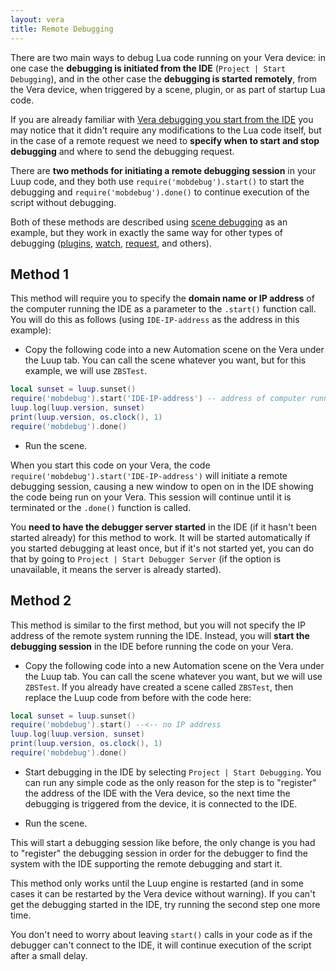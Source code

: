```yaml
---
layout: vera
title: Remote Debugging
---
```


There are two main ways to debug Lua code running on your Vera device:
in one case the **debugging is initiated from the IDE** (`Project | Start Debugging`),
and in the other case the **debugging is started remotely**, from the Vera device,
when triggered by a scene, plugin, or as part of startup Lua code.

If you are already familiar with [Vera debugging you start from the IDE](vera-debugging)
you may notice that it didn't require any modifications to the Lua code itself,
but in the case of a remote request we need to **specify when to start and
stop debugging** and where to send the debugging request.

There are **two methods for initiating a remote debugging session** in your Luup code,
and they both use `require('mobdebug').start()` to start the debugging
and `require('mobdebug').done()` to continue execution of the script without debugging.

Both of these methods are described using [scene debugging](vera-scene-debugging) as an example,
but they work in exactly the same way for other types of debugging
([plugins](vera-plugin-debugging),
[watch](vera-watch-debugging),
[request](vera-request-debugging), and others).

## Method 1

This method will require you to specify the **domain name or IP address** of the computer running the IDE as a parameter to the `.start()` function call.
You will do this as follows (using `IDE-IP-address` as the address in this example):
 
- Copy the following code into a new Automation scene on the Vera under the Luup tab.  You can call the scene whatever you want, but for this example, we will use `ZBSTest`.

```lua
local sunset = luup.sunset()
require('mobdebug').start('IDE-IP-address') -- address of computer running IDE
luup.log(luup.version, sunset)
print(luup.version, os.clock(), 1)
require('mobdebug').done()
```

- Run the scene.

When you start this code on your Vera, the code `require('mobdebug').start('IDE-IP-address')` will initiate a remote debugging session, causing a new window to open on in the IDE showing the code being run on your Vera.
This session will continue until it is terminated or the `.done()` function is called.

You **need to have the debugger server started** in the IDE (if it hasn't been started already) for this method to work.
It will be started automatically if you started debugging at least once, but if it's not started yet, you can do that by going to `Project | Start Debugger Server`
(if the option is unavailable, it means the server is already started).
 
## Method 2

This method is similar to the first method, but you will not specify the IP address of the remote system running the IDE.
Instead, you will **start the debugging session** in the IDE before running the code on your Vera.
 
- Copy the following code into a new Automation scene on the Vera under the Luup tab.
You can call the scene whatever you want, but we will use `ZBSTest`.
If you already have created a scene called `ZBSTest`, then replace the Luup code from before with the code here:

```lua
local sunset = luup.sunset()
require('mobdebug').start() --<-- no IP address
luup.log(luup.version, sunset)
print(luup.version, os.clock(), 1)
require('mobdebug').done()
```

- Start debugging in the IDE by selecting `Project | Start Debugging`.
You can run any simple code as the only reason for the step is to "register"
the address of the IDE with the Vera device, so the next time the debugging
is triggered from the device, it is connected to the IDE.

- Run the scene.

This will start a debugging session like before, the only change is you had to "register" the debugging session in order for the debugger to find the system with the IDE supporting the remote debugging and start it.

This method only works until the Luup engine is restarted (and in some cases it can be restarted by the Vera device without warning).
If you can't get the debugging started in the IDE, try running the second step one more time.

You don't need to worry about leaving `start()` calls in your code as if the debugger can't connect to the IDE,
it will continue execution of the script after a small delay.
